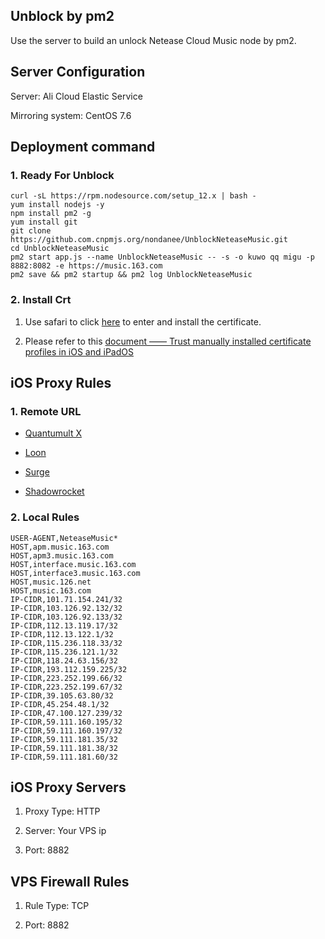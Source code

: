 ## Unblock by pm2

Use the server to build an unlock Netease Cloud Music node by pm2.

## Server Configuration

Server: Ali Cloud Elastic Service

Mirroring system: CentOS 7.6

## Deployment command

### 1. Ready For Unblock

```
curl -sL https://rpm.nodesource.com/setup_12.x | bash -
yum install nodejs -y
npm install pm2 -g
yum install git
git clone https://github.com.cnpmjs.org/nondanee/UnblockNeteaseMusic.git
cd UnblockNeteaseMusic
pm2 start app.js --name UnblockNeteaseMusic -- -s -o kuwo qq migu -p 8882:8082 -e https://music.163.com
pm2 save && pm2 startup && pm2 log UnblockNeteaseMusic
```

### 2. Install Crt

1. Use safari to click [here](https://raw.githubusercontent.com/nondanee/UnblockNeteaseMusic/master/ca.crt) to enter and install the certificate.

2. Please refer to this [document —— Trust manually installed certificate profiles in iOS and iPadOS](https://support.apple.com/en-us/HT204477)

## iOS Proxy Rules

### 1. Remote URL

- [Quantumult X](https://raw.githubusercontent.com/blackmatrix7/ios_rule_script/master/rule/QuantumultX/NetEaseMusic/NetEaseMusic.list)

- [Loon](https://raw.githubusercontent.com/blackmatrix7/ios_rule_script/master/rule/Loon/NetEaseMusic/NetEaseMusic.list)

- [Surge](https://raw.githubusercontent.com/blackmatrix7/ios_rule_script/master/rule/Surge/NetEaseMusic/NetEaseMusic.list)

- [Shadowrocket](https://raw.githubusercontent.com/blackmatrix7/ios_rule_script/master/rule/Shadowrocket/NetEaseMusic/NetEaseMusic.list)

### 2. Local Rules

```
USER-AGENT,NeteaseMusic*
HOST,apm.music.163.com
HOST,apm3.music.163.com
HOST,interface.music.163.com
HOST,interface3.music.163.com
HOST,music.126.net
HOST,music.163.com
IP-CIDR,101.71.154.241/32
IP-CIDR,103.126.92.132/32
IP-CIDR,103.126.92.133/32
IP-CIDR,112.13.119.17/32
IP-CIDR,112.13.122.1/32
IP-CIDR,115.236.118.33/32
IP-CIDR,115.236.121.1/32
IP-CIDR,118.24.63.156/32
IP-CIDR,193.112.159.225/32
IP-CIDR,223.252.199.66/32
IP-CIDR,223.252.199.67/32
IP-CIDR,39.105.63.80/32
IP-CIDR,45.254.48.1/32
IP-CIDR,47.100.127.239/32
IP-CIDR,59.111.160.195/32
IP-CIDR,59.111.160.197/32
IP-CIDR,59.111.181.35/32
IP-CIDR,59.111.181.38/32
IP-CIDR,59.111.181.60/32
```

## iOS Proxy Servers

1. Proxy Type: HTTP

2. Server: Your VPS ip

3. Port: 8882

## VPS Firewall Rules

1. Rule Type: TCP

2. Port: 8882
